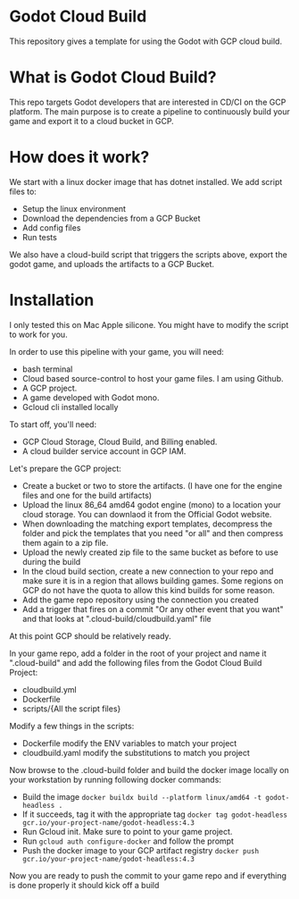 # Godot Cloud Build
This repository gives a template for using the Godot with GCP cloud build.

# What is Godot Cloud Build?
This repo targets Godot developers that are interested in CD/CI on the GCP platform. 
The main purpose is to create a pipeline to continuously build your game and export it to a cloud bucket in GCP.

# How does it work?
We start with a linux docker image that has dotnet installed. We add script files to:
 * Setup the linux environment
 * Download the dependencies from a GCP Bucket
 * Add config files
 * Run tests

We also have a cloud-build script that triggers the scripts above, export the godot game, and uploads the artifacts to a GCP Bucket.

# Installation
I only tested this on Mac Apple silicone. You might have to modify the script to work for you.

In order to use this pipeline with your game, you will need:
* bash terminal
* Cloud based source-control to host your game files. I am using Github.
* A GCP project.
* A game developed with Godot mono.
* Gcloud cli installed locally

To start off, you'll need:
* GCP Cloud Storage, Cloud Build, and Billing enabled.
* A cloud builder service account in GCP IAM.

Let's prepare the GCP project:
* Create a bucket or two to store the artifacts. (I have one for the engine files and one for the build artifacts)
* Upload the linux 86_64 amd64 godot engine (mono) to a location your cloud storage. You can downlaod it from the Official Godot website.
* When downloading the matching export templates, decompress the folder and pick the templates that you need "or all" and then compress them again to a zip file.
* Upload the newly created zip file to the same bucket as before to use during the build
* In the cloud build section, create a new connection to your repo and make sure it is in a region that allows building games. Some regions on GCP do not have the quota to allow this kind builds for some reason.
* Add the game repo repository using the connection you created
* Add a trigger that fires on a commit "Or any other event that you want" and that looks at ".cloud-build/cloudbuild.yaml" file

At this point GCP should be relatively ready.

In your game repo, add a folder in the root of your project and name it ".cloud-build" and add the following files from the Godot Cloud Build Project:
* cloudbuild.yml
* Dockerfile
* scripts/{All the script files}

Modify a few things in the scripts:
* Dockerfile modify the ENV variables to match your project
* cloudbuild.yaml modify the substitutions to match you project

Now browse to the .cloud-build folder and build the docker image locally on your workstation by running following docker commands:
* Build the image ```docker buildx build --platform linux/amd64 -t godot-headless .```
* If it succeeds, tag it with the appropriate tag ```docker tag godot-headless gcr.io/your-project-name/godot-headless:4.3```
* Run Gcloud init. Make sure to point to your game project.
* Run ```gcloud auth configure-docker``` and follow the prompt
* Push the docker image to your GCP artifact registry ```docker push gcr.io/your-project-name/godot-headless:4.3```

Now you are ready to push the commit to your game repo and if everything is done properly it should kick off a build

